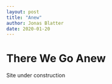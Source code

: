 ```yaml
---
layout: post
title: "Anew"
author: Jonas Blatter
date: 2020-01-20
---
```


# There We Go Anew

Site under construction

